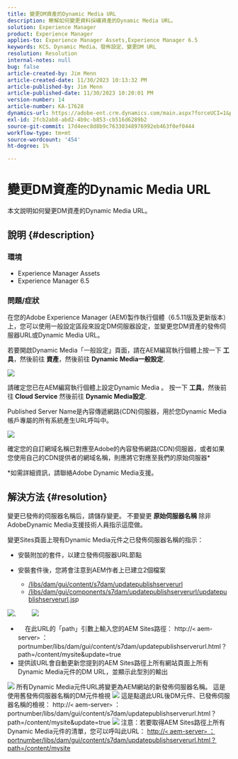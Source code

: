 ```yaml
---
title: 變更DM資產的Dynamic Media URL
description: 瞭解如何變更資料採礦資產的Dynamic Media URL。
solution: Experience Manager
product: Experience Manager
applies-to: Experience Manager Assets,Experience Manager 6.5
keywords: KCS、Dynamic Media、發佈設定、變更DM URL
resolution: Resolution
internal-notes: null
bug: false
article-created-by: Jim Menn
article-created-date: 11/30/2023 10:13:32 PM
article-published-by: Jim Menn
article-published-date: 11/30/2023 10:20:01 PM
version-number: 14
article-number: KA-17628
dynamics-url: https://adobe-ent.crm.dynamics.com/main.aspx?forceUCI=1&pagetype=entityrecord&etn=knowledgearticle&id=0ec551ae-cd8f-ee11-8179-6045bd006268
exl-id: 2fcb2ab8-abd2-4b9c-b853-cb516d6289b2
source-git-commit: 17d4eec8d8b9c76330348976992eb463f0ef0444
workflow-type: tm+mt
source-wordcount: '454'
ht-degree: 1%

---
```


# 變更DM資產的Dynamic Media URL


本文說明如何變更DM資產的Dynamic Media URL。

## 說明 {#description}


### 環境

- Experience Manager Assets
- Experience Manager 6.5



### 問題/症狀


在您的Adobe Experience Manager (AEM)製作執行個體（6.5.11版及更新版本）上，您可以使用一般設定區段來設定DM伺服器設定，並變更您DM資產的發佈伺服器URL或Dynamic Media URL。

若要開啟Dynamic Media「一般設定」頁面，請在AEM編寫執行個體上按一下 <b>工具</b>，然後前往 <b>資產</b>，然後前往 <b>Dynamic Media一般設定</b>.

![](assets/___12c551ae-cd8f-ee11-8179-6045bd006268___.png)

請確定您已在AEM編寫執行個體上設定Dynamic Media 。 按一下 <b>工具</b>，然後前往<b> Cloud Service</b> 然後前往 <b>Dynamic Media設定</b>.

Published Server Name是內容傳遞網路(CDN)伺服器，用於您Dynamic Media帳戶專屬的所有系統產生URL呼叫中。

![](assets/___16c551ae-cd8f-ee11-8179-6045bd006268___.png)

確定您的自訂網域名稱已對應至Adobe的內容發佈網路(CDN)伺服器，或者如果您使用自己的CDN提供者的網域名稱，則應將它對應至我們的原始伺服器\*

\*如需詳細資訊，請聯絡Adobe Dynamic Media支援。


## 解決方法 {#resolution}


變更已發佈的伺服器名稱后，請儲存變更。 不要變更 <b>原始伺服器名稱</b> 除非AdobeDynamic Media支援技術人員指示這麼做。

變更Sites頁面上現有Dynamic Media元件之已發佈伺服器名稱的指示：

- 安裝附加的套件，以建立發佈伺服器URL節點
- 安裝套件後，您將會注意到AEM作者上已建立2個檔案

   - [/libs/dam/gui/content/s7dam/updatepublishserverurl](http://vgaur-wx-1:4502/crx/de/index.jsp#/crx.default/jcr%3aroot/libs/dam/gui/content/s7dam/updatepublishserverurl "以CRXDE Lite檢視路徑")
   - [/libs/dam/gui/components/s7dam/updatepublishserverurl/updatepublishserverurl.js](http://vgaur-wx-1:4502/crx/de/index.jsp#/crx.default/jcr%3aroot/libs/dam/gui/components/s7dam/updatepublishserverurl/updatepublishserverurl.jsp "以CRXDE Lite檢視路徑")p


![](assets/d326656d-3f49-ec11-8c62-000d3a5cbc3f.png).         ![](assets/20fc6673-3f49-ec11-8c62-000d3a5cbc3f.png)

- &#x200B; &#x200B;&#x200B; &#x200B;&#x200B; &#x200B; &#x200B;在此URL的「path」引數上輸入您的AEM Sites路徑： http://`<` aem-server`>` ：portnumber/libs/dam/gui/content/s7dam/updatepublishserverurl.html？path=/content/mysite&amp;update=&#x200B;true&#x200B; &#x200B; &#x200B;&#x200B; &#x200B; &#x200B;
- 提供該URL會自動更新您提到的AEM Sites路徑上所有網站頁面上所有Dynamic Media元件的DM URL，並顯示此型別的輸出


![](assets/12ef597f-3f49-ec11-8c62-000d3a5cbc3f.png)
所有Dynamic Media元件URL將變更為AEM網站的新發佈伺服器名稱。
這是使用舊發佈伺服器名稱的DM元件檢視
![](assets/59f64ca5-4049-ec11-8c62-000d3a5cbc3f.png)
這是點選此URL後DM元件、已發佈伺服器名稱的檢視： http://`<` aem-server`>` ：portnumber/libs/dam/gui/content/s7dam/updatepublishserverurl.html？path=/content/mysite&amp;update=true
![](assets/7a7449b1-4049-ec11-8c62-000d3a5cbc3f.png)
注意：若要取得AEM Sites路徑上所有Dynamic Media元件的清單，您可以呼叫此URL： <u style="text-decoration:underline">http://`<` aem-server`>` ：portnumber/libs/dam/gui/content/s7dam/updatepublishserverurl.html？path=/content/mysite</u>

&#x200B; &#x200B;&#x200B; &#x200B;&#x200B; &#x200B; &#x200B;
